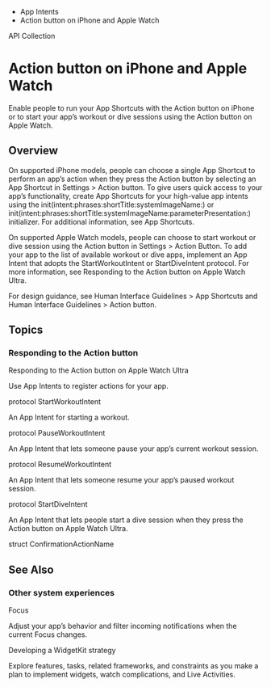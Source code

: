 

- App Intents
-  Action button on iPhone and Apple Watch 

API Collection

# Action button on iPhone and Apple Watch

Enable people to run your App Shortcuts with the Action button on iPhone or to start your app’s workout or dive sessions using the Action button on Apple Watch.

## Overview

On supported iPhone models, people can choose a single App Shortcut to perform an app’s action when they press the Action button by selecting an App Shortcut in Settings \> Action button. To give users quick access to your app’s functionality, create App Shortcuts for your high-value app intents using the init(intent:phrases:shortTitle:systemImageName:) or init(intent:phrases:shortTitle:systemImageName:parameterPresentation:) initializer. For additional information, see App Shortcuts.

On supported Apple Watch models, people can choose to start workout or dive session using the Action button in Settings \> Action Button. To add your app to the list of available workout or dive apps, implement an App Intent that adopts the StartWorkoutIntent or StartDiveIntent protocol. For more information, see Responding to the Action button on Apple Watch Ultra.

For design guidance, see Human Interface Guidelines > App Shortcuts and Human Interface Guidelines > Action button.

## Topics

### Responding to the Action button

Responding to the Action button on Apple Watch Ultra

Use App Intents to register actions for your app.

protocol StartWorkoutIntent

An App Intent for starting a workout.

protocol PauseWorkoutIntent

An App Intent that lets someone pause your app’s current workout session.

protocol ResumeWorkoutIntent

An App Intent that lets someone resume your app’s paused workout session.

protocol StartDiveIntent

An App Intent that lets people start a dive session when they press the Action button on Apple Watch Ultra.

struct ConfirmationActionName

## See Also

### Other system experiences

Focus

Adjust your app’s behavior and filter incoming notifications when the current Focus changes.

Developing a WidgetKit strategy

Explore features, tasks, related frameworks, and constraints as you make a plan to implement widgets, watch complications, and Live Activities.

